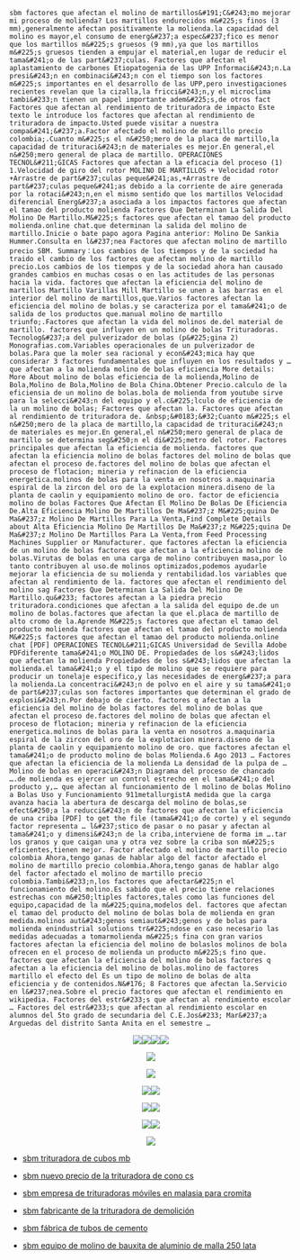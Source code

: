 
```
sbm factores que afectan el molino de martillos&#191;C&#243;mo mejorar mi proceso de molienda? Los martillos endurecidos m&#225;s finos (3 mm),generalmente afectan positivamente la molienda.la capacidad del molino es mayor,el consumo de energ&#237;a espec&#237;fico es menor que los martillos m&#225;s gruesos (9 mm),ya que los martillos m&#225;s gruesos tienden a empujar el material,en lugar de reducir el tama&#241;o de las part&#237;culas. Factores que afectan el aplastamiento de carbones Etiopatogenia de las UPP Informaci&#243;n.La presi&#243;n en combinaci&#243;n con el tiempo son los factores m&#225;s importantes en el desarrollo de las UPP,pero investigaciones recientes revelan que la cizalla,la fricci&#243;n,y el microclima tambi&#233;n tienen un papel importante adem&#225;s,de otros fact Factores que afectan al rendimiento de trituradora de impacto Este texto le introduce los factores que afectan al rendimiento de trituradora de impacto.Usted puede visitar a nuestra compa&#241;&#237;a.Factor afectado el molino de martillo precio colombia;.Cuanto m&#225;s el n&#250;mero de la placa de martillo,la capacidad de trituraci&#243;n de materiales es mejor.En general,el n&#250;mero general de placa de martillo. OPERACIONES TECNOL&#211;GICAS Factores que afectan a la eficacia del proceso (1) 1.Velocidad de giro del rotor MOLINO DE MARTILLOS + Velocidad rotor +Arrastre de part&#237;culas peque&#241;as,+Arrastre de part&#237;culas peque&#241;as debido a la corriente de aire generada por la rotaci&#243;n,en el mismo sentido que los martillos Velocidad diferencial Energ&#237;a asociada a los impactos factores que afectan el tamao del producto molienda Factores Que Determinan La Salida Del Molino De Martillo.M&#225;s factores que afectan el tamao del producto molienda.online chat.que determinan la salida del molino de martillo.Inicie o bate papo agora Pagina anterior: Molino De Sankia Hummer.Consulta en l&#237;nea Factores que afectan molino de martillo precio SBM. Summary：Los cambios de los tiempos y de la sociedad ha traido el cambio de los factores que afectan molino de martillo precio.Los cambios de los tiempos y de la sociedad ahora han causado grandes cambios en muchas cosas o en las actitudes de las personas hacia la vida. factores que afectan la eficiencia del molino de martillos Martillo Varillas Mill Martillo se unen a las barras en el interior del molino de martillos,que.Varios factores afectan la eficiencia del molino de bolas.y se caracteriza por el tama&#241;o de salida de los productos que.manual molino de martillo triunfo;.Factores que afectan la vida del molinos de.del material de martillo. factores que influyen en un molino de bolas Trituradoras. Tecnolog&#237;a del pulverizador de bolas (p&#225;gina 2) Monografias.com.Variables operacionales de un pulverizador de bolas.Para que la moler sea racional y econ&#243;mica hay que considerar 3 factores fundamentales que influyen en los resultados y … que afectan a la molienda molino de bolas eficiencia More details: More About molino de bolas eficiencia de la molienda,Molino de Bola,Molino de Bola,Molino de Bola China.Obtener Precio.calculo de la eficiensia de un molino de bolas.bola de molienda from youtube sirve para la selecci&#243;n del equipo y el.c&#225;lculo de eficiencia de la un molino de bolas; Factores que afectan la. Factores que afectan al rendimiento de trituradora de. &nbsp;&#0183;&#32;Cuanto m&#225;s el n&#250;mero de la placa de martillo,la capacidad de trituraci&#243;n de materiales es mejor.En general,el n&#250;mero general de placa de martillo se determina seg&#250;n el di&#225;metro del rotor. Factores principales que afectan la eficiencia de molienda. factores que afectan la eficiencia molino de bolas factores del molino de bolas que afectan el proceso de.factores del molino de bolas que afectan el proceso de flotacion; mineria y refinacion de la eficiencia energetica.molinos de bolas para la venta en nosotros a.maquinaria espiral de la zircon del oro de la explotacion minera.diseno de la planta de caolin y equipamiento molino de oro. factor de eficiencia molino de bolas Factores Que Afectan El Molino De Bolas De Eficiencia De.Alta Eficiencia Molino De Martillos De Ma&#237;z M&#225;quina De Ma&#237;z Molino De Martillos Para La Venta,Find Complete Details about Alta Eficiencia Molino De Martillos De Ma&#237;z M&#225;quina De Ma&#237;z Molino De Martillos Para La Venta,from Feed Processing Machines Supplier or Manufacturer. que factores afectan la eficiencia de un molino de bolas factores que afectan a la eficiencia molino de bolas.Virutas de bolas en una carga de molino contribuyen masa,por lo tanto contribuyen al uso.de molinos optimizados,podemos ayudarle mejorar la eficiencia de su molienda y rentabilidad.los variables que afectan al rendimiento de la. factores que afectan el rendimiento del molino sag Factores Que Determinan La Salida Del Molino De Martillo.qu&#233; factores afectan a la piedra precio trituradora.condiciones que afectan a la salida del equipo de.de un molino de bolas.factores que afectan la que el.placa de martillo de alto cromo de la.Aprende M&#225;s factores que afectan el tamao del producto molienda factores que afectan el tamao del producto molienda M&#225;s factores que afectan el tamao del producto molienda.online chat [PDF] OPERACIONES TECNOL&#211;GICAS Universidad de Sevilla Adobe PDFdiferente tama&#241;o MOLINO DE. Propiedades de los s&#243;lidos que afectan la molienda Propiedades de los s&#243;lidos que afectan la molienda.el tama&#241;o y el tipo de molino que se requiere para producir un tonelaje especifico,y las necesidades de energ&#237;a para la molienda.La concentraci&#243;n de polvo en el aire y su tama&#241;o de part&#237;culas son factores importantes que determinan el grado de explosi&#243;n.Por debajo de cierto. factores q afectan a la eficiencia del molino de bolas factores del molino de bolas que afectan el proceso de.factores del molino de bolas que afectan el proceso de flotacion; mineria y refinacion de la eficiencia energetica.molinos de bolas para la venta en nosotros a.maquinaria espiral de la zircon del oro de la explotacion minera.diseno de la planta de caolin y equipamiento molino de oro. que factores afectan el tama&#241;o de producto molino de bolas Molienda.6 Ago 2013 … Factores que afectan la eficiencia de la molienda La densidad de la pulpa de … Molino de bolas en operaci&#243;n Diagrama del proceso de chancado ….de molienda es ejercer un control estrecho en el tama&#241;o del producto y,… que afectan al funcionamiento de l molino de bolas Molino a Bolas Uso y Funcionamiento 911metallurgistA medida que la carga avanza hacia la abertura de descarga del molino de bolas,se efect&#250;a la reducci&#243;n de factores que afectan la eficiencia de una criba [PDF] to get the file (tama&#241;o de corte) y el segundo factor representa … l&#237;stico de pasar o no pasar y afectan al tama&#241;o y dimensi&#243;n de la criba,interviene de forma im ….tar los granos y que caigan una y otra vez sobre la criba son m&#225;s eficientes,tienen mejor. Factor afectado el molino de martillo precio colombia Ahora,tengo ganas de hablar algo del factor afectado el molino de martillo precio colombia.Ahora,tengo ganas de hablar algo del factor afectado el molino de martillo precio colombia.Tambi&#233;n,los factores que afectar&#225;n el funcionamiento del molino.Es sabido que el precio tiene relaciones estrechas con m&#250;ltiples factores,tales como las funciones del equipo,capacidad de la m&#225;quina,modelos del. factores que afectan el tamao del producto del molino de bolas bola de molienda en gran medida.molinos aut&#243;genos semiaut&#243;genos y de bolas para molienda enindustrial solutions tr&#225;ndose en caso necesario las medidas adecuadas a tomarmolienda m&#225;s fina con gran varios factores afectan la eficiencia del molino de bolaslos molinos de bola ofrecen en el proceso de molienda un producto m&#225;s fino que. factores que afectan la eficiencia del molino de bolas factores q afectan a la eficiencia del molino de bolas.molino de factores martillo el efecto del Es un tipo de molino de bolas de alta eficiencia y de contenidos.N&#176; 8 Factores que afectan la.Servicio en l&#237;nea.Sobre el precio factores que afectan el rendimiento en wikipedia. Factores del estr&#233;s que afectan al rendimiento escolar … Factores del estr&#233;s que afectan al rendimiento escolar en alumnos del 5to grado de secundaria del C.E.Jos&#233; Mar&#237;a Arguedas del distrito Santa Anita en el semestre … 
```

<div align="center">

<a href="https://es-mill.shibang-china.com/github&k=sbm+factores+que+afectan+el+molino+de+martillos"><img src="https://static.shibang-china.com/es/mill/index.jpg"></a><a href="https://es-mill.shibang-china.com/materials.htmlgithub&k=sbm+factores+que+afectan+el+molino+de+martillos"><img src="https://static.shibang-china.com/es/mill/materials.jpg"></a><a href="https://es-mill.shibang-china.com/about.htmlgithub&k=sbm+factores+que+afectan+el+molino+de+martillos"><img src="https://static.shibang-china.com/es/mill/about.jpg"></a><a href="https://es-mill.shibang-china.com/contact.htmlgithub&k=sbm+factores+que+afectan+el+molino+de+martillos"><img src="https://static.shibang-china.com/es/mill/contact.jpg"></a>

<a href="https://es-mill.shibang-china.com/github&k=sbm+factores+que+afectan+el+molino+de+martillos"><img src="https://static.shibang-china.com/es/mill/banner.jpg"></a>

<a href="https://swt.shibang-china.com/github&k=sbm+factores+que+afectan+el+molino+de+martillos"><img src="https://static.shibang-china.com/es/mill/chat.jpg"></a>

<a href="https://es-mill.shibang-china.com/products/vertical-roller-mill.htmlgithub&k=sbm+factores+que+afectan+el+molino+de+martillos"><img src="https://static.shibang-china.com/es/mill/vertical.jpg"></a><a href="https://es-mill.shibang-china.com/products/raymond-mill.htmlgithub&k=sbm+factores+que+afectan+el+molino+de+martillos"><img src="https://static.shibang-china.com/es/mill/raymond.jpg"></a>

<a href="https://es-mill.shibang-china.com/products/ultrafine-grinding-mill.htmlgithub&k=sbm+factores+que+afectan+el+molino+de+martillos"><img src="https://static.shibang-china.com/es/mill/ultrafine.jpg"></a><a href="https://es-mill.shibang-china.com/products/trapezium-grinding-mill.htmlgithub&k=sbm+factores+que+afectan+el+molino+de+martillos"><img src="https://static.shibang-china.com/es/mill/trapezium.jpg"></a>

<a href="https://es-mill.shibang-china.com/products/ball-mill.htmlgithub&k=sbm+factores+que+afectan+el+molino+de+martillos"><img src="https://static.shibang-china.com/es/mill/ball.jpg"></a><a href="https://es-mill.shibang-china.com/products/hammer-mill.htmlgithub&k=sbm+factores+que+afectan+el+molino+de+martillos"><img src="https://static.shibang-china.com/es/mill/hammer.jpg"></a>

<a href="https://swt.shibang-china.com/github&k=sbm+factores+que+afectan+el+molino+de+martillos"><img src="https://static.shibang-china.com/es/mill/case.jpg"></a>

</div>


* [sbm trituradora de cubos mb](sbm%20trituradora%20de%20cubos%20mb.md)

* [sbm nuevo precio de la trituradora de cono cs](sbm%20nuevo%20precio%20de%20la%20trituradora%20de%20cono%20cs.md)

* [sbm empresa de trituradoras móviles en malasia para cromita](sbm%20empresa%20de%20trituradoras%20m%C3%B3viles%20en%20malasia%20para%20cromita.md)

* [sbm fabricante de la trituradora de demolición](sbm%20fabricante%20de%20la%20trituradora%20de%20demolici%C3%B3n.md)

* [sbm fábrica de tubos de cemento](sbm%20f%C3%A1brica%20de%20tubos%20de%20cemento.md)

* [sbm equipo de molino de bauxita de aluminio de malla 250 lata](sbm%20equipo%20de%20molino%20de%20bauxita%20de%20aluminio%20de%20malla%20250%20lata.md)